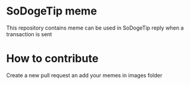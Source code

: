 # SoDogeTip meme

This repository contains meme can be used in SoDogeTip reply when a transaction is sent

# How to contribute

Create a new pull request an add your memes in images folder